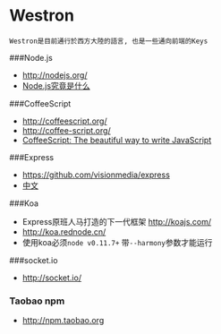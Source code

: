 # Westron

    Westron是目前通行於西方大陸的語言, 也是一些通向前端的Keys

###Node.js

 - http://nodejs.org/
 - [Node.js究竟是什么](http://www.ibm.com/developerworks/cn/opensource/os-nodejs/)

###CoffeeScript

 - http://coffeescript.org/
 - http://coffee-script.org/
 - [CoffeeScript: The beautiful way to write JavaScript](http://amix.dk/blog/post/19612)

###Express

 - https://github.com/visionmedia/express
 - [中文](http://expressjs.jser.us/)

###Koa

 - Express原班人马打造的下一代框架 http://koajs.com/
 - http://koa.rednode.cn/
 - 使用koa必须`node v0.11.7+` 带`--harmony`参数才能运行

###socket.io

 - http://socket.io/

### Taobao npm

 - http://npm.taobao.org
